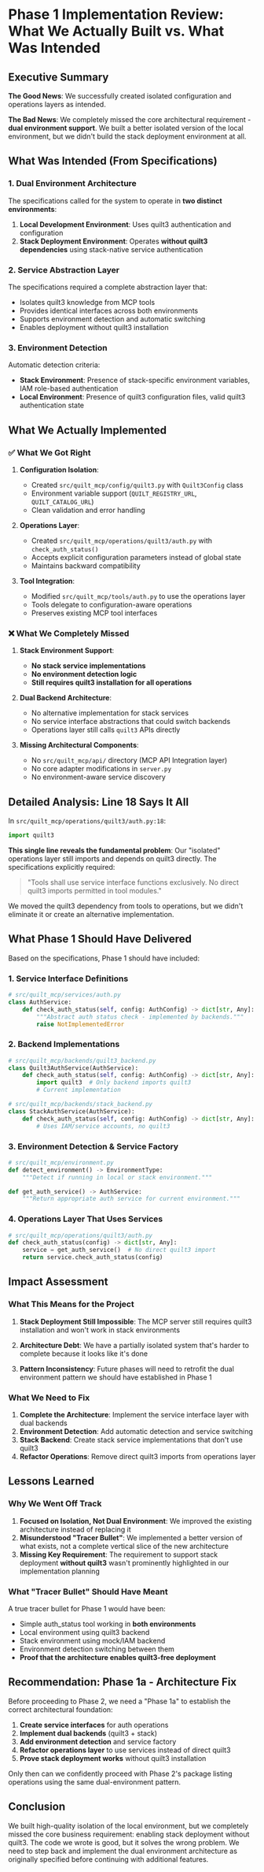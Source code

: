 # Phase 1 Implementation Review: What We Actually Built vs. What Was Intended

## Executive Summary

**The Good News**: We successfully created isolated configuration and operations layers as intended.

**The Bad News**: We completely missed the core architectural requirement - **dual environment support**. We built a better isolated version of the local environment, but we didn't build the stack deployment environment at all.

## What Was Intended (From Specifications)

### 1. Dual Environment Architecture
The specifications called for the system to operate in **two distinct environments**:

1. **Local Development Environment**: Uses quilt3 authentication and configuration
2. **Stack Deployment Environment**: Operates **without quilt3 dependencies** using stack-native service authentication

### 2. Service Abstraction Layer
The specifications required a complete abstraction layer that:
- Isolates quilt3 knowledge from MCP tools
- Provides identical interfaces across both environments
- Supports environment detection and automatic switching
- Enables deployment without quilt3 installation

### 3. Environment Detection
Automatic detection criteria:
- **Stack Environment**: Presence of stack-specific environment variables, IAM role-based authentication
- **Local Environment**: Presence of quilt3 configuration files, valid quilt3 authentication state

## What We Actually Implemented

### ✅ What We Got Right

1. **Configuration Isolation**:
   - Created `src/quilt_mcp/config/quilt3.py` with `Quilt3Config` class
   - Environment variable support (`QUILT_REGISTRY_URL`, `QUILT_CATALOG_URL`)
   - Clean validation and error handling

2. **Operations Layer**:
   - Created `src/quilt_mcp/operations/quilt3/auth.py` with `check_auth_status()`
   - Accepts explicit configuration parameters instead of global state
   - Maintains backward compatibility

3. **Tool Integration**:
   - Modified `src/quilt_mcp/tools/auth.py` to use the operations layer
   - Tools delegate to configuration-aware operations
   - Preserves existing MCP tool interfaces

### ❌ What We Completely Missed

1. **Stack Environment Support**:
   - **No stack service implementations**
   - **No environment detection logic**
   - **Still requires quilt3 installation for all operations**

2. **Dual Backend Architecture**:
   - No alternative implementation for stack services
   - No service interface abstractions that could switch backends
   - Operations layer still calls `quilt3` APIs directly

3. **Missing Architectural Components**:
   - No `src/quilt_mcp/api/` directory (MCP API Integration layer)
   - No core adapter modifications in `server.py`
   - No environment-aware service discovery

## Detailed Analysis: Line 18 Says It All

In `src/quilt_mcp/operations/quilt3/auth.py:18`:
```python
import quilt3
```

**This single line reveals the fundamental problem**: Our "isolated" operations layer still imports and depends on quilt3 directly. The specifications explicitly required:

> "Tools shall use service interface functions exclusively. No direct quilt3 imports permitted in tool modules."

We moved the quilt3 dependency from tools to operations, but we didn't eliminate it or create an alternative implementation.

## What Phase 1 Should Have Delivered

Based on the specifications, Phase 1 should have included:

### 1. Service Interface Definitions
```python
# src/quilt_mcp/services/auth.py
class AuthService:
    def check_auth_status(self, config: AuthConfig) -> dict[str, Any]:
        """Abstract auth status check - implemented by backends."""
        raise NotImplementedError
```

### 2. Backend Implementations
```python
# src/quilt_mcp/backends/quilt3_backend.py
class Quilt3AuthService(AuthService):
    def check_auth_status(self, config: AuthConfig) -> dict[str, Any]:
        import quilt3  # Only backend imports quilt3
        # Current implementation

# src/quilt_mcp/backends/stack_backend.py
class StackAuthService(AuthService):
    def check_auth_status(self, config: AuthConfig) -> dict[str, Any]:
        # Uses IAM/service accounts, no quilt3
```

### 3. Environment Detection & Service Factory
```python
# src/quilt_mcp/environment.py
def detect_environment() -> EnvironmentType:
    """Detect if running in local or stack environment."""

def get_auth_service() -> AuthService:
    """Return appropriate auth service for current environment."""
```

### 4. Operations Layer That Uses Services
```python
# src/quilt_mcp/operations/quilt3/auth.py
def check_auth_status(config) -> dict[str, Any]:
    service = get_auth_service()  # No direct quilt3 import
    return service.check_auth_status(config)
```

## Impact Assessment

### What This Means for the Project

1. **Stack Deployment Still Impossible**: The MCP server still requires quilt3 installation and won't work in stack environments

2. **Architecture Debt**: We have a partially isolated system that's harder to complete because it looks like it's done

3. **Pattern Inconsistency**: Future phases will need to retrofit the dual environment pattern we should have established in Phase 1

### What We Need to Fix

1. **Complete the Architecture**: Implement the service interface layer with dual backends
2. **Environment Detection**: Add automatic detection and service switching
3. **Stack Backend**: Create stack service implementations that don't use quilt3
4. **Refactor Operations**: Remove direct quilt3 imports from operations layer

## Lessons Learned

### Why We Went Off Track

1. **Focused on Isolation, Not Dual Environment**: We improved the existing architecture instead of replacing it
2. **Misunderstood "Tracer Bullet"**: We implemented a better version of what exists, not a complete vertical slice of the new architecture
3. **Missing Key Requirement**: The requirement to support stack deployment **without quilt3** wasn't prominently highlighted in our implementation planning

### What "Tracer Bullet" Should Have Meant

A true tracer bullet for Phase 1 would have been:
- Simple auth_status tool working in **both environments**
- Local environment using quilt3 backend
- Stack environment using mock/IAM backend
- Environment detection switching between them
- **Proof that the architecture enables quilt3-free deployment**

## Recommendation: Phase 1a - Architecture Fix

Before proceeding to Phase 2, we need a "Phase 1a" to establish the correct architectural foundation:

1. **Create service interfaces** for auth operations
2. **Implement dual backends** (quilt3 + stack)
3. **Add environment detection** and service factory
4. **Refactor operations layer** to use services instead of direct quilt3
5. **Prove stack deployment works** without quilt3 installation

Only then can we confidently proceed with Phase 2's package listing operations using the same dual-environment pattern.

## Conclusion

We built high-quality isolation of the local environment, but we completely missed the core business requirement: enabling stack deployment without quilt3. The code we wrote is good, but it solves the wrong problem. We need to step back and implement the dual environment architecture as originally specified before continuing with additional features.